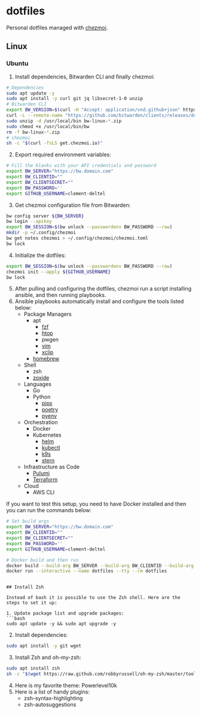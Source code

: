 # dotfiles

Personal dotfiles managed with [chezmoi][1].

## Linux

### Ubuntu

1. Install dependencies, Bitwarden CLI and finally chezmoi:
```bash
# Dependencies
sudo apt update -y
sudo apt install -y curl git jq libsecret-1-0 unzip
# Bitwarden CLI
export BW_VERSION=$(curl -H "Accept: application/vnd.github+json" https://api.github.com/repos/bitwarden/clients/releases | jq  -r 'sort_by(.published_at) | reverse | .[].name | select( index("CLI") )' | sed "s:.*CLI v::" | head -n 1)
curl -L --remote-name "https://github.com/bitwarden/clients/releases/download/cli-v${BW_VERSION}/bw-linux-${BW_VERSION}.zip"
sudo unzip -d /usr/local/bin bw-linux-*.zip
sudo chmod +x /usr/local/bin/bw
rm -f bw-linux-*.zip
# chezmoi
sh -c "$(curl -fsLS get.chezmoi.io)"
```

2. Export required environment variables:
```bash
# Fill the blanks with your API credentials and password
export BW_SERVER="https://bw.domain.com"
export BW_CLIENTID=""
export BW_CLIENTSECRET=""
export BW_PASSWORD=''
export GITHUB_USERNAME=clement-deltel
```

3. Get chezmoi configuration file from Bitwarden:
```bash
bw config server ${BW_SERVER}
bw login --apikey
export BW_SESSION=$(bw unlock --passwordenv BW_PASSWORD --raw)
mkdir -p ~/.config/chezmoi
bw get notes chezmoi > ~/.config/chezmoi/chezmoi.toml
bw lock
```

4. Initialize the dotfiles:
```bash
export BW_SESSION=$(bw unlock --passwordenv BW_PASSWORD --raw)
chezmoi init --apply ${GITHUB_USERNAME}
bw lock
```

5. After pulling and configuring the dotfiles, chezmoi run a script installing ansible, and then running playbooks.
6. Ansible playbooks automatically install and configure the tools listed below:
    - Package Managers
      - apt
        - [fzf][2]
        - [htop][3]
        - pwgen
        - [vim][4]
        - [xclip][5]
      - [homebrew][6]
    - Shell
      - zsh
      - [zoxide][7]
    - Languages
      - Go
      - Python
        - [pipx][8]
        - [poetry][9]
        - [pyenv][10]
    - Orchestration
      - Docker
      - Kubernetes
        - [helm][11]
        - [kubectl][12]
        - [k9s][13]
        - [stern][14]
    - Infrastructure as Code
      - [Pulumi][15]
      - [Terraform][16]
    - Cloud
      - AWS CLI

If you want to test this setup, you need to have Docker installed and then you can run the commands below:
```bash
# Set build args
export BW_SERVER="https://bw.domain.com"
export BW_CLIENTID=""
export BW_CLIENTSECRET=""
export BW_PASSWORD=''
export GITHUB_USERNAME=clement-deltel

# Docker build and then run
docker build --build-arg BW_SERVER --build-arg BW_CLIENTID --build-arg BW_CLIENTSECRET --build-arg BW_PASSWORD --build-arg GITHUB_USERNAME --file docker/linux/Dockerfile --tag dotfiles docker/linux/
docker run --interactive --name dotfiles --tty --rm dotfiles
```
```

## Install Zsh

Instead of bash it is possible to use the Zsh shell. Here are the steps to set it up:

1. Update package list and upgrade packages:
```bash
sudo apt update -y && sudo apt upgrade -y
```

2. Install dependencies:
```bash
sudo apt install -y git wget
```

3. Install Zsh and oh-my-zsh:
```bash
sudo apt install zsh
sh -c "$(wget https://raw.github.com/robbyrussell/oh-my-zsh/master/tools/install.sh -O -)"
```

4. Here is my favorite theme: Powerlevel10k
5. Here is a list of handy plugins:
   - zsh-syntax-highlighting
   - zsh-autosuggestions

[1]:https://www.chezmoi.io
[2]:https://github.com/junegunn/fzf
[3]:https://github.com/htop-dev/htop
[4]:https://github.com/vim/vim
[5]:https://github.com/astrand/xclip
[6]:https://github.com/Homebrew/brew
[7]:https://github.com/ajeetdsouza/zoxide
[8]:https://github.com/pypa/pipx
[9]:https://github.com/python-poetry/poetry
[10]:https://github.com/pyenv/pyenv
[11]:https://github.com/helm/helm
[12]:https://github.com/kubernetes/kubectl
[13]:https://github.com/derailed/k9s
[14]:https://github.com/stern/stern
[15]:https://github.com/pulumi/pulumi
[16]:https://github.com/hashicorp/terraform
